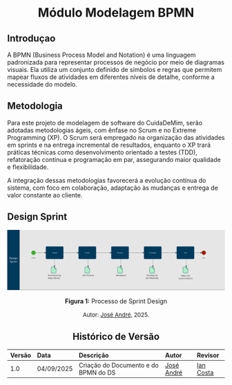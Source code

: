 <center>

# __Módulo Modelagem BPMN__

</center>

## **Introduçao**

A BPMN (Business Process Model and Notation) é uma linguagem padronizada para representar processos de negócio por meio de diagramas visuais. Ela utiliza um conjunto definido de símbolos e regras que permitem mapear fluxos de atividades em diferentes níveis de detalhe, conforme a necessidade do modelo.

## **Metodologia**

Para este projeto de modelagem de software do CuidaDeMim, serão adotadas metodologias ágeis, com ênfase no Scrum e no Extreme Programming (XP). O Scrum será empregado na organização das atividades em sprints e na entrega incremental de resultados, enquanto o XP trará práticas técnicas como desenvolvimento orientado a testes (TDD), refatoração contínua e programação em par, assegurando maior qualidade e flexibilidade.

A integração dessas metodologias favorecerá a evolução contínua do sistema, com foco em colaboração, adaptação às mudanças e entrega de valor constante ao cliente.

## Design Sprint

![Artefato Sprint Design](../assets/bpmn_designsprint/imagem-bpmn-design-sprint.png)

<center >

**Figura 1:** Processo de Sprint Design 


<div  style="text-align: center">

<font size="2"><p style="text-align: center">Autor: [José André](https://github.com/joseandre25), 2025.</p></font>

</div>


## Histórico de Versão

| Versão | Data | Descrição | Autor | Revisor |
| :--- | :--- | :--- | :--- | :--- |
| 1.0 | 04/09/2025 | Criação do Documento e do BPMN do DS | [José André](https://github.com/joseandre25) | [Ian Costa](https://github.com/iancostag) |